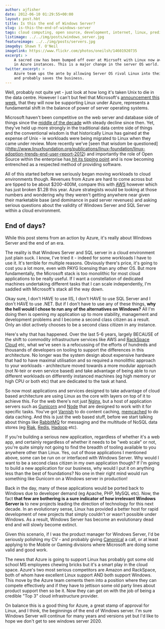 ```yaml
---
author: ajfisher
date: 2012-06-10 01:29:55+00:00
layout: post.hbt
title: Is this the end of Windows Server?
slug: is-this-the-end-of-windows-server
tags: cloud computing, open source, development, internet, linux, predictions, os
listimage: ../../img/posts/windows_server.jpg
featureimage: ../../img/posts/servers.jpg
imageby: Shawn T. O'Neil
imagelink: https://www.flickr.com/photos/oneilsh/14601920735
excerpt: >
    A sacred cow has been bumped off over at Micrsoft with Linux now available
    in Azure instances. This is a major change in the server OS world.
twitter_excerpt: >
    Azure team ups the ante by allowing Server OS rival Linux into their data centre,
    and probably saves the business.
---
```


Well, probably not quite yet - just look at how long it's taken Unix to die in the data centre. However I can't but feel that Microsoft's [announcement this week](http://www.zdnet.com/blog/microsoft/windows-azures-spring-fling-linux-comes-to-microsofts-cloud/12869), that they will now be supporting Linux under Azure, represents a fundamental shift in the balance of power of server operating systems.

Microsoft haven't been competitive on the web server and database side of things since the [middle of the decade](http://news.netcraft.com/archives/category/web-server-survey/) with steady decline since then. Yet, they've held up more strongly in the traditional data centre side of things and the conventional wisdom is that historically Linux has gained at the expense of Unix - ie workloads were being migrated to Linux when they came under review. More recently we've [seen that wisdom be questioned]((http://www.linuxfoundation.org/publications/linux-foundation/linux-adoption-trends-end-user-report-2012) and importantly the role of Open Source within the enterprise has[ hit its tipping point](http://blogs.hbr.org/cs/2011/03/open_source_software_hits_a_st.html) and is now becoming entrenched as a respected method of providing software.

All of this started before we seriously began moving workloads to cloud environments though. Revenues from Azure are hard to come across but are tipped to be about $200-400M, compare this with [AWS](http://aws.amazon.com) however which has just broken $1.2B this year. Azure strategists would be looking at those numbers and wondering why they weren't getting anywhere near given their marketable base (and dominance in paid server revenues) and asking serious questions about the validity of Windows Server and SQL Server within a cloud environment.

## End of days?

While this post stems from an action by Azure, it's really about Windows Server and the end of an era.

The reality is that Windows Server and SQL server in a cloud environment just plain suck. I know, I've tried it - indeed for some workloads I have to use it. It's terrible for multiple reasons. Obviously there's price, it's going to cost you a lot more, even with PAYG licensing than any other OS. But more fundamentally, the Microsoft stack is too monolithic for most cloud applications to be really useful. If I want a constellation of dedicated machines undertaking different tasks that I can scale independently, I'm saddled with Microsoft's stack all the way down.

Okay sure, I don't HAVE to use IIS, I don't HAVE to use SQL Server and I don't HAVE to use .NET. But if I don't have to use any of these things, <b>why the hell would I chose to run any of the alternatives on Windows?</b> All I'm doing then is opening my application up to more stability, management and development problems and I become a second class citizen as a result. Only an idiot actively chooses to be a second class citizen in any instance.

Here's why that has happened. Over the last 5-6 years, largely BECAUSE of the shift to commodity infrastructure services like AWS and [RackSpace Cloud](http://www.rackspace.com/cloud/) etc, what we've seen is a refocussing of the efforts of hundreds and thousands of developers on tooling to support the differences in this architecture. No longer was the system design about expensive hardware that had to have maximal utilisation and so required a monolithic approach to your workloads - architecture moved towards a more modular approach (not N-teir or even service based) and take advantage of being able to run different workloads on differently instanced machines (eg high memory or high CPU or both etc) that are dedicated to the task at hand.

So now most applications and services designed to take advantage of cloud based architecture are using Linux as the core with layers on top of it to achieve this. For the web there's not just [Nginx](http://www.nginx.org), but a host of application servers such as [Gunicorn](http://gunicorn.org) and [Node](http://nodejs.org) that are designed to work with it for specific tasks. You've got [Varnish](http://varnish-cache.org) to do content caching, [memcached](http://memcached.org) to do data caching. And this is just the web based stuff, before we start talking about things like [RabbitMQ](http://rabbitmq.com) for messaging and the multitude of NoSQL data stores (eg [Riak](http://www.rackspace.com/cloud/), [Redis](http://redis.io), [Hadoop](http://hadoop.apache.org) etc).

If you're building a serious new application, regardless of whether it's a web app, and certainly regardless of whether it needs to be "web scale" or not, you're quite simply not going to find the breadth of tooling available to you anywhere other than Linux. Yes, out of those applications I mentioned above, some can be run on or interfaced with Windows Server. Why would I want to be a second class citizen in my own application though? If I'm going to build a new application for our business, why would I put it on anything less than the best of foundations? No one in their right mind would run something like Gunicorn on a Windows server in production!

Back in the day, many of these applications would be ported back to Windows due to developer demand (eg Apache, PHP, MySQL etc). Now, the fact <b>that few are bothering is a sure indicator of how irrelevant Windows Server is</b> to new projects leading the direction of technology for this next decade. In an evolutionary sense, Linux has provided a better host for rapid development of new projects that simply couldn't or wasn't possible under Windows. As a result, Windows Server has become an evolutionary dead end and will slowly become extinct.

Given this scenario, if I was the product manager for Windows Server, I'd be seriously polishing my CV - and probably giving [Canonical](http://www.canonical.com) a call, or at least applying to the Mobile or Gaming divisions where Microsoft are doing some valid and good work.

The news that Azure is going to support Linux has probably got some old school MS employees chewing bricks but it's a smart play in the cloud space. Azure's two most serious competitors are Amazon and RackSpace, both of whom have excellent Linux support AND both support Windows. This move by the Azure team cements them into a position where they can compete effectively and if they have to jettison some old party lines about product support then so be it. Now they can get on with the job of being a credible "Top 3" cloud infrastructure provider.

On balance this is a good thing for Azure, a great stamp of approval for Linux, and I think, the beginnings of the end of Windows server. I'm sure Windows Server will continue for many years and versions yet but I'd like to hope we don't get to see windows server 2020.
